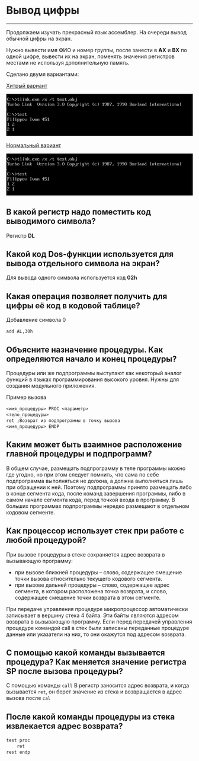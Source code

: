 # Вывод цифры
---

Продолжаем изучать прекрасный язык ассемблер. На очереди вывод обычной цифры на экран.

Нужно вывести имя ФИО и номер группы, после занести в **AX** и **BX** по одной цифре, вывести их на экран, поменять значения регистров местами не используя дополнительную память.

Сделано двумя вариантами:

[Хитрый вариант](main.asm)

![Пример вывода](images/result.PNG)

[Нормальный вариант](normal.asm)

![Пример вывода](images/result.PNG)


## В какой регистр надо поместить код выводимого символа?

Регистр **DL**

## Какой код Dos-функции используется для вывода отдельного символа на экран?

Для вывода одного символа используется код **02h**

## Какая операция позволяет получить для цифры её код в кодовой таблице?

Добавление символа 0
```
add AL,30h
```

## Объясните назначение процедуры. Как определяются начало и конец процедуры?

Процедуры или же подпрограммы выступают как некоторый аналог функций в языках программирования высокого уровня. Нужны для создания модульного приложения.


Пример вызова
```
<имя_процедуры> PROC <параметр>
<тело_процедуры>
ret ;Возврат из подпрограммы в точку вызова
<имя_процедуры> ENDP
```

## Каким может быть взаимное расположение главной процедуры и подпрограмм?

В общем случае, размещать подпрограмму в теле программы можно где угодно, но при этом следует помнить, что сама по себе подпрограмма выполняться не должна, а должна выполняться лишь при обращении к ней. Поэтому подпрограммы принято размещать либо в конце сегмента кода, после команд завершения программы, либо в самом начале сегмента кода, перед точкой входа в программу. В больших программах подпрограммы нередко размещают в отдельном кодовом сегменте.

## Как процессор использует стек при работе с любой процедурой?

При вызове процедуры в стеке сохраняется адрес возврата в вызывающую программу:

* при вызове ближней процедуры – слово, содержащее смещение точки вызова относительно текущего кодового сегмента.
* при вызове дальней процедуры – слово, содержащее адрес сегмента, в котором расположена точка возврата, и слово, содержащее смещение точки возврата в этом сегменте.

При передаче управления процедуре микропроцессор автоматически записывает в вершину стека 4 байта. Эти байты являются адресом возврата в вызывающую программу. Если перед передачей управления процедуре командой call в стек были записаны переданные процедуре данные или указатели на них, то они окажутся под адресом возврата.

## С помощью какой команды вызывается процедура? Как меняется значение регистра SP после вызова процедуры?

С помощью команды ```call```
В регистр заносится адрес возврата, и когда вызывается ```ret```, он берет значение из стека и возвращается в адрес вызова после ```cal```

## После какой команды процедуры из стека извлекается адрес возврата?

```
test proc
    ret
rest endp
```